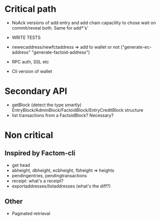 # Critical path
* NoAck versions of add entry and add chain capacility to chose wait on commit/reveal both. Same for add*'s'
* WRITE TESTS

* newecaddress/newfctaddress => add to wallet or not ("generate-ec-address" "generate-factoid-address")

* RPC auth, SSL etc
* Cli version of wallet


# Secondary API
* getBlock (detect the type smartly) EntryBlock/AdminBlock/FactoidBlock/EntryCreditBlock structure
* list transactions from a FactoidBlock? Necessary?

# Non critical
## Inspired by Factom-cli

* get head
* abheight, dbheight, ecbheight, fbheight => heights
* pendingentries, pendingtransactions
* receipt: what's a receipt?
* exportaddresses/listaddresses (what's the diff?)

## Other
* Paginated retrieval
